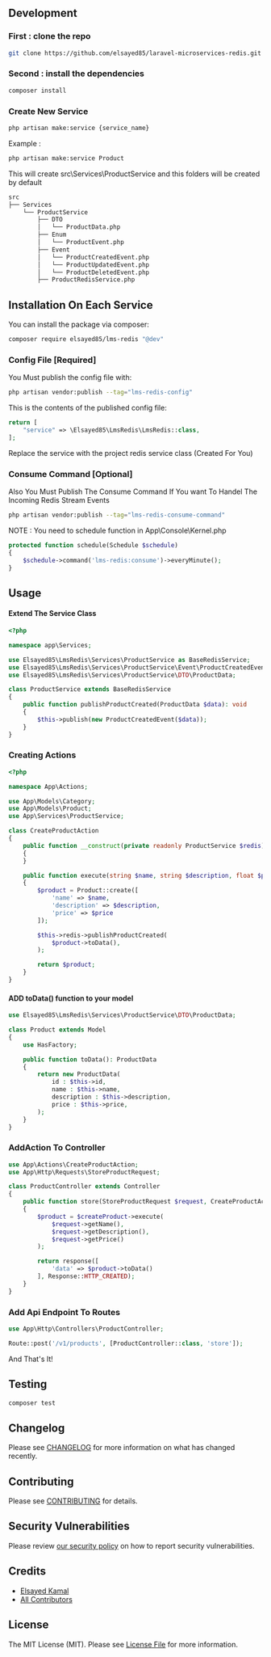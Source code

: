 ## Development

### First : clone the repo

```bash
git clone https://github.com/elsayed85/laravel-microservices-redis.git
```

### Second : install the dependencies

```bash
composer install
```

### Create New Service

```bash
php artisan make:service {service_name}
```

Example :

```bash
php artisan make:service Product
```

This will create src\Services\ProductService and this folders will be created by default

```bash
src
├── Services
    └── ProductService
        ├── DTO
        │   └── ProductData.php
        ├── Enum
        │   └── ProductEvent.php
        ├── Event
        │   └── ProductCreatedEvent.php
        │   └── ProductUpdatedEvent.php
        │   └── ProductDeletedEvent.php
        ├── ProductRedisService.php
```

## Installation On Each Service

You can install the package via composer:

```bash
composer require elsayed85/lms-redis "@dev"
```

### Config File [Required]

You Must publish the config file with:

```bash
php artisan vendor:publish --tag="lms-redis-config"
```

This is the contents of the published config file:

```php
return [
    "service" => \Elsayed85\LmsRedis\LmsRedis::class,
];
```

Replace the service with the project redis service class (Created For You)

### Consume Command [Optional]

Also You Must Publish The Consume Command If You want To Handel The Incoming Redis Stream Events

```bash
php artisan vendor:publish --tag="lms-redis-consume-command"
```

NOTE : You need to schedule function in App\Console\Kernel.php

```php
protected function schedule(Schedule $schedule)
{
    $schedule->command('lms-redis:consume')->everyMinute();
}
```

## Usage

#### Extend The Service Class

```php
<?php

namespace app\Services;

use Elsayed85\LmsRedis\Services\ProductService as BaseRedisService;
use Elsayed85\LmsRedis\Services\ProductService\Event\ProductCreatedEvent;
use Elsayed85\LmsRedis\Services\ProductService\DTO\ProductData;

class ProductService extends BaseRedisService
{
    public function publishProductCreated(ProductData $data): void
    {
        $this->publish(new ProductCreatedEvent($data));
    }
}

```

### Creating Actions

```php
<?php

namespace App\Actions;

use App\Models\Category;
use App\Models\Product;
use App\Services\ProductService;

class CreateProductAction
{
    public function __construct(private readonly ProductService $redis)
    {
    }

    public function execute(string $name, string $description, float $price): Product
    {
        $product = Product::create([
            'name' => $name,
            'description' => $description,
            'price' => $price
        ]);

        $this->redis->publishProductCreated(
            $product->toData(),
        );

        return $product;
    }
}
```

#### ADD toData() function to your model

```php
use Elsayed85\LmsRedis\Services\ProductService\DTO\ProductData;

class Product extends Model
{
    use HasFactory;

    public function toData(): ProductData
    {
        return new ProductData(
            id : $this->id,
            name : $this->name,
            description : $this->description,
            price : $this->price,
        );
    }
}
```

### AddAction To Controller

```php
use App\Actions\CreateProductAction;
use App\Http\Requests\StoreProductRequest;

class ProductController extends Controller
{
    public function store(StoreProductRequest $request, CreateProductAction $createProduct)
    {
        $product = $createProduct->execute(
            $request->getName(),
            $request->getDescription(),
            $request->getPrice()
        );

        return response([
            'data' => $product->toData()
        ], Response::HTTP_CREATED);
    }
}
```

### Add Api Endpoint To Routes

```php
use App\Http\Controllers\ProductController;

Route::post('/v1/products', [ProductController::class, 'store']);
```

And That's It!

## Testing

```bash
composer test
```

## Changelog

Please see [CHANGELOG](CHANGELOG.md) for more information on what has changed recently.

## Contributing

Please see [CONTRIBUTING](CONTRIBUTING.md) for details.

## Security Vulnerabilities

Please review [our security policy](../../security/policy) on how to report security vulnerabilities.

## Credits

- [Elsayed Kamal](https://github.com/elsayed85)
- [All Contributors](../../contributors)

## License

The MIT License (MIT). Please see [License File](LICENSE.md) for more information.
